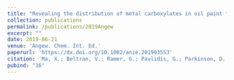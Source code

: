 ```yaml
---
title: "Revealing the distribution of metal carboxylates in oil paint from the micro- to nanoscale"
collection: publications
permalink: /publications/2019Angew
excerpt: ""
date: 2019-06-21
venue: 'Angew. Chem. Int. Ed.'
paperurl: 'https://dx.doi.org/10.1002/anie.201903553'
citation: 'Ma, X.; Beltran, V.; Ramer, G.; Pavlidis, G.; Parkinson, D. Y.; Thoury, M.; Meldrum, T.; Centrone, A.; Berrie, B. <i>Angew. Chem. Int. Ed.</i> <b>2019,</b> <i>58,</i> 11652–11656.'
pubind: "16"
---
```

